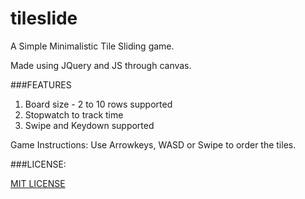 # tileslide

A Simple Minimalistic Tile Sliding game.

Made using JQuery and JS through canvas.

###FEATURES
1) Board size - 2 to 10 rows supported
2) Stopwatch to track time
3) Swipe and Keydown supported

Game Instructions: Use Arrowkeys, WASD or Swipe to order the tiles.

###LICENSE: 

[MIT LICENSE](https://github.com/lalaniket8/tileslide/blob/master/LICENSE)

